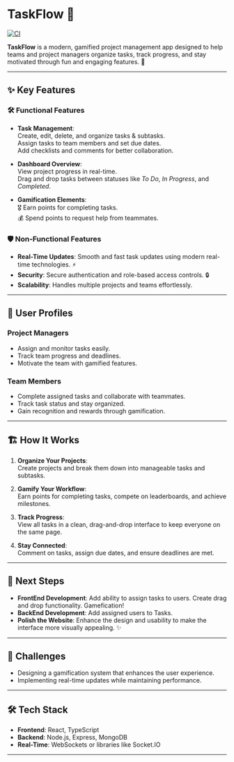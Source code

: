 # TaskFlow 🎯

[![CI](https://github.com/Ethan-Passino//WebDesign-Project/actions/workflows/ci.yml/badge.svg)](https://github.com/Ethan-Passino//WebDesign-Project/actions)

**TaskFlow** is a modern, gamified project management app designed to help teams and project managers organize tasks, track progress, and stay motivated through fun and engaging features. 🚀

---

## ✨ Key Features

### 🛠️ **Functional Features**
- **Task Management**:  
  Create, edit, delete, and organize tasks & subtasks.  
  Assign tasks to team members and set due dates.  
  Add checklists and comments for better collaboration.  

- **Dashboard Overview**:  
  View project progress in real-time.  
  Drag and drop tasks between statuses like *To Do*, *In Progress*, and *Completed*.  

- **Gamification Elements**:  
  🎖️ Earn points for completing tasks.  
  💰 Spend points to request help from teammates.

### 🛡️ **Non-Functional Features**
- **Real-Time Updates**: Smooth and fast task updates using modern real-time technologies. ⚡  
- **Security**: Secure authentication and role-based access controls. 🔒  
- **Scalability**: Handles multiple projects and teams effortlessly.

---

## 👥 User Profiles

### **Project Managers**
- Assign and monitor tasks easily.  
- Track team progress and deadlines.  
- Motivate the team with gamified features.

### **Team Members**
- Complete assigned tasks and collaborate with teammates.  
- Track task status and stay organized.  
- Gain recognition and rewards through gamification.

---

## 🏗️ How It Works

1. **Organize Your Projects**:  
   Create projects and break them down into manageable tasks and subtasks.

2. **Gamify Your Workflow**:  
   Earn points for completing tasks, compete on leaderboards, and achieve milestones.

3. **Track Progress**:  
   View all tasks in a clean, drag-and-drop interface to keep everyone on the same page.

4. **Stay Connected**:  
   Comment on tasks, assign due dates, and ensure deadlines are met.

---

## 🚀 Next Steps
- **FrontEnd Development**: Add ability to assign tasks to users. Create drag and drop functionality. Gamefication!
- **BackEnd Development**: Add assigned users to Tasks.
- **Polish the Website**: Enhance the design and usability to make the interface more visually appealing. ✨  

---

## 🎯 Challenges
- Designing a gamification system that enhances the user experience.  
- Implementing real-time updates while maintaining performance.  

---

## 🛠️ Tech Stack
- **Frontend**: React, TypeScript  
- **Backend**: Node.js, Express, MongoDB  
- **Real-Time**: WebSockets or libraries like Socket.IO  

---